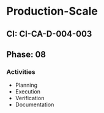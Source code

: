 # Production-Scale

## CI: CI-CA-D-004-003
## Phase: 08

### Activities
- Planning
- Execution
- Verification
- Documentation
